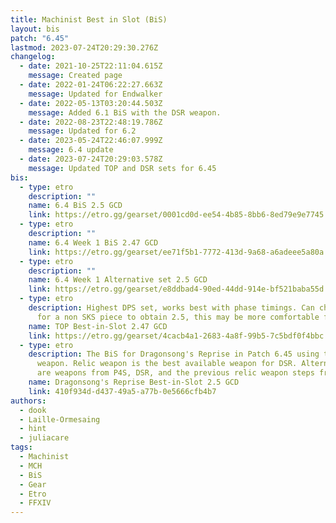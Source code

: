```yaml
---
title: Machinist Best in Slot (BiS)
layout: bis
patch: "6.45"
lastmod: 2023-07-24T20:29:30.276Z
changelog:
  - date: 2021-10-25T22:11:04.615Z
    message: Created page
  - date: 2022-01-24T06:22:27.663Z
    message: Updated for Endwalker
  - date: 2022-05-13T03:20:44.503Z
    message: Added 6.1 BiS with the DSR weapon.
  - date: 2022-08-23T22:48:19.786Z
    message: Updated for 6.2
  - date: 2023-05-24T22:46:07.999Z
    message: 6.4 update
  - date: 2023-07-24T20:29:03.578Z
    message: Updated TOP and DSR sets for 6.45
bis:
  - type: etro
    description: ""
    name: 6.4 BiS 2.5 GCD
    link: https://etro.gg/gearset/0001cd0d-ee54-4b85-8bb6-8ed79e9e7745
  - type: etro
    description: ""
    name: 6.4 Week 1 BiS 2.47 GCD
    link: https://etro.gg/gearset/ee71f5b1-7772-413d-9a68-a6adeee5a80a
  - type: etro
    description: ""
    name: 6.4 Week 1 Alternative set 2.5 GCD
    link: https://etro.gg/gearset/e8ddbad4-90ed-44dd-914e-bf521baba55d
  - type: etro
    description: Highest DPS set, works best with phase timings. Can change one ring
      for a non SKS piece to obtain 2.5, this may be more comfortable for some.
    name: TOP Best-in-Slot 2.47 GCD
    link: https://etro.gg/gearset/4cacb4a1-2683-4a8f-99b5-7c5bdf0f4bbc
  - type: etro
    description: The BiS for Dragonsong's Reprise in Patch 6.45 using the Relic
      weapon. Relic weapon is the best available weapon for DSR. Alternatives
      are weapons from P4S, DSR, and the previous relic weapon steps from EW.
    name: Dragonsong's Reprise Best-in-Slot 2.5 GCD
    link: 410f934d-d437-49a5-a77b-0e5666cfb4b7
authors:
  - dook
  - Laille-Ormesaing
  - hint
  - juliacare
tags:
  - Machinist
  - MCH
  - BiS
  - Gear
  - Etro
  - FFXIV
---
```

